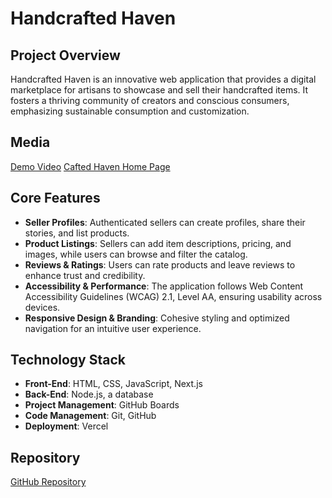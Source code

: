 # Handcrafted Haven

## Project Overview

Handcrafted Haven is an innovative web application that provides a digital marketplace for artisans to showcase and sell their handcrafted items. It fosters a thriving community of creators and conscious consumers, emphasizing sustainable consumption and customization.

## Media

[Demo Video](https://youtu.be/ustTAXR3P4U)
[Cafted Haven Home Page](https://fullstask-force.vercel.app/)

## Core Features

- **Seller Profiles**: Authenticated sellers can create profiles, share their stories, and list products.
- **Product Listings**: Sellers can add item descriptions, pricing, and images, while users can browse and filter the catalog.
- **Reviews & Ratings**: Users can rate products and leave reviews to enhance trust and credibility.
- **Accessibility & Performance**: The application follows Web Content Accessibility Guidelines (WCAG) 2.1, Level AA, ensuring usability across devices.
- **Responsive Design & Branding**: Cohesive styling and optimized navigation for an intuitive user experience.

## Technology Stack

- **Front-End**: HTML, CSS, JavaScript, Next.js
- **Back-End**: Node.js, a database
- **Project Management**: GitHub Boards
- **Code Management**: Git, GitHub
- **Deployment**: Vercel

## Repository

[GitHub Repository](https://github.com/DicmaryZambrano/fullstask-force)

